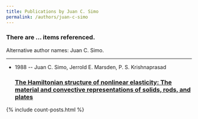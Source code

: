 ```yaml
---
title: Publications by Juan C. Simo
permalink: /authors/juan-c-simo
---
```


<h3 id="number-posts">There are ... items referenced.</h3>
<p id='info-authors'>Alternative author names: Juan C. Simo.</p>
<hr />
<ul class="post-list">
<li><span class='post-meta'>1988 -- Juan C. Simo, Jerrold E. Marsden, P. S. Krishnaprasad</span><h3><a class='post-link' href="{{ site.baseurl }}/the-hamiltonian-structure-of-nonlinear-elasticity-the-material-and-convective-representations-of-solids-rods-and-plates">The Hamiltonian structure of nonlinear elasticity: The material and convective representations of solids, rods, and plates</a></h3></li>

</ul>
{% include count-posts.html %}
